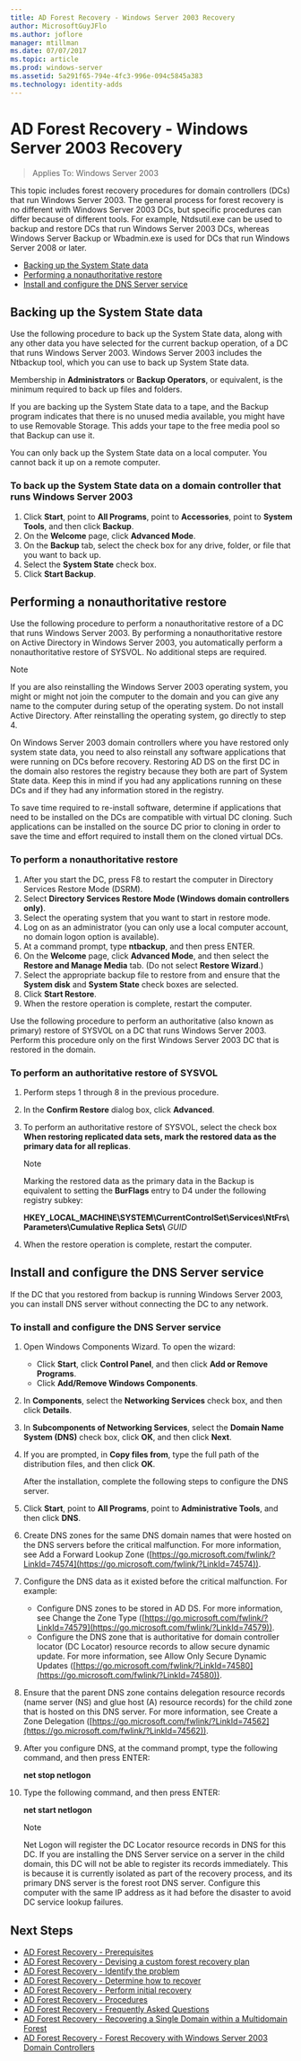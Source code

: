 ```yaml
---
title: AD Forest Recovery - Windows Server 2003 Recovery
author: MicrosoftGuyJFlo
ms.author: joflore
manager: mtillman
ms.date: 07/07/2017
ms.topic: article
ms.prod: windows-server
ms.assetid: 5a291f65-794e-4fc3-996e-094c5845a383
ms.technology: identity-adds
---
```

# AD Forest Recovery - Windows Server 2003 Recovery

>Applies To: Windows Server 2003

This topic includes forest recovery procedures for domain controllers (DCs) that run Windows Server 2003. The general process for forest recovery is no different with Windows Server 2003 DCs, but specific procedures can differ because of different tools. For example, Ntdsutil.exe can be used to backup and restore DCs that run Windows Server 2003 DCs, whereas Windows Server Backup or Wbadmin.exe is used for DCs that run Windows Server 2008 or later.  
  
- [Backing up the System State data](#backing-up-the-system-state-data)  
- [Performing a nonauthoritative restore](#performing-a-nonauthoritative-restore)  
- [Install and configure the DNS Server service](#install-and-configure-the-dns-server-service)

## Backing up the System State data
Use the following procedure to back up the System State data, along with any other data you have selected for the current backup operation, of a DC that runs Windows Server 2003. Windows Server 2003 includes the Ntbackup tool, which you can use to back up System State data.  
  
Membership in **Administrators** or **Backup Operators**, or equivalent, is the minimum required to back up files and folders.   
  
If you are backing up the System State data to a tape, and the Backup program indicates that there is no unused media available, you might have to use Removable Storage. This adds your tape to the free media pool so that Backup can use it.  
  
You can only back up the System State data on a local computer. You cannot back it up on a remote computer.  
  
### To back up the System State data on a domain controller that runs Windows Server 2003  
  
1. Click **Start**, point to **All Programs**, point to **Accessories**, point to **System Tools**, and then click **Backup**.  
2. On the **Welcome** page, click **Advanced Mode**.  
3. On the **Backup** tab, select the check box for any drive, folder, or file that you want to back up.  
4. Select the **System State** check box.  
5. Click **Start Backup**.  
  
## Performing a nonauthoritative restore  

Use the following procedure to perform a nonauthoritative restore of a DC that runs Windows Server 2003. By performing a nonauthoritative restore on Active Directory in Windows Server 2003, you automatically perform a nonauthoritative restore of SYSVOL. No additional steps are required.  
  
> [!NOTE]
> If you are also reinstalling the Windows Server 2003 operating system, you might or might not join the computer to the domain and you can give any name to the computer during setup of the operating system. Do not install Active Directory. After reinstalling the operating system, go directly to step 4.  
  
On Windows Server 2003 domain controllers where you have restored only system state data, you need to also reinstall any software applications that were running on DCs before recovery. Restoring AD DS on the first DC in the domain also restores the registry because they both are part of System State data. Keep this in mind if you had any applications running on these DCs and if they had any information stored in the registry.  
  
To save time required to re-install software, determine if applications that need to be installed on the DCs are compatible with virtual DC cloning. Such applications can be installed on the source DC prior to cloning in order to save the time and effort required to install them on the cloned virtual DCs.  
  
### To perform a nonauthoritative restore
  
1. After you start the DC, press F8 to restart the computer in Directory Services Restore Mode (DSRM).  
2. Select **Directory Services Restore Mode (Windows domain controllers only)**.  
3. Select the operating system that you want to start in restore mode.  
4. Log on as an administrator (you can only use a local computer account, no domain logon option is available).  
5. At a command prompt, type **ntbackup**, and then press ENTER.  
6. On the **Welcome** page, click **Advanced Mode**, and then select the **Restore and Manage Media** tab. (Do not select **Restore Wizard**.)  
7. Select the appropriate backup file to restore from and ensure that the **System disk** and **System State** check boxes are selected.  
8. Click **Start Restore**.  
9. When the restore operation is complete, restart the computer.  
  
Use the following procedure to perform an authoritative (also known as primary) restore of SYSVOL on a DC that runs Windows Server 2003. Perform this procedure only on the first Windows Server 2003 DC that is restored in the domain.  
  
### To perform an authoritative restore of SYSVOL  
  
1. Perform steps 1 through 8 in the previous procedure.  
2. In the **Confirm Restore** dialog box, click **Advanced**.  
3. To perform an authoritative restore of SYSVOL, select the check box **When restoring replicated data sets, mark the restored data as the primary data for all replicas**.  

   > [!NOTE]
   > Marking the restored data as the primary data in the Backup is equivalent to setting the **BurFlags** entry to D4 under the following registry subkey:  
   >   
   > **HKEY_LOCAL_MACHINE\SYSTEM\CurrentControlSet\Services\NtFrs\Parameters\Cumulative Replica Sets\\** *GUID*  

4. When the restore operation is complete, restart the computer.  
  
## Install and configure the DNS Server service

If the DC that you restored from backup is running Windows Server 2003, you can install DNS server without connecting the DC to any network.  
  
### To install and configure the DNS Server service  
  
1. Open Windows Components Wizard. To open the wizard:  

   - Click **Start**, click **Control Panel**, and then click **Add or Remove Programs**.  
   - Click **Add/Remove Windows Components**.  

2. In **Components**, select the **Networking Services** check box, and then click **Details**.  
3. In **Subcomponents of Networking Services**, select the **Domain Name System (DNS)** check box, click **OK**, and then click **Next**.  
4. If you are prompted, in **Copy files from**, type the full path of the distribution files, and then click **OK**.  

   After the installation, complete the following steps to configure the DNS server.  

5. Click **Start**, point to **All Programs**, point to **Administrative Tools**, and then click **DNS**.  
6. Create DNS zones for the same DNS domain names that were hosted on the DNS servers before the critical malfunction. For more information, see Add a Forward Lookup Zone ([https://go.microsoft.com/fwlink/?LinkId=74574](https://go.microsoft.com/fwlink/?LinkId=74574)).  
7. Configure the DNS data as it existed before the critical malfunction. For example:  

   - Configure DNS zones to be stored in AD DS. For more information, see Change the Zone Type ([https://go.microsoft.com/fwlink/?LinkId=74579](https://go.microsoft.com/fwlink/?LinkId=74579)).  
   - Configure the DNS zone that is authoritative for domain controller locator (DC Locator) resource records to allow secure dynamic update. For more information, see Allow Only Secure Dynamic Updates ([https://go.microsoft.com/fwlink/?LinkId=74580](https://go.microsoft.com/fwlink/?LinkId=74580)).  

8. Ensure that the parent DNS zone contains delegation resource records (name server (NS) and glue host (A) resource records) for the child zone that is hosted on this DNS server. For more information, see Create a Zone Delegation ([https://go.microsoft.com/fwlink/?LinkId=74562](https://go.microsoft.com/fwlink/?LinkId=74562)).  
9. After you configure DNS, at the command prompt, type the following command, and then press ENTER:  

   **net stop netlogon**

10. Type the following command, and then press ENTER:  

    **net start netlogon**

    > [!NOTE]
    > Net Logon will register the DC Locator resource records in DNS for this DC. If you are installing the DNS Server service on a server in the child domain, this DC will not be able to register its records immediately. This is because it is currently isolated as part of the recovery process, and its primary DNS server is the forest root DNS server. Configure this computer with the same IP address as it had before the disaster to avoid DC service lookup failures.

## Next Steps

- [AD Forest Recovery - Prerequisites](AD-Forest-Recovery-Prerequisties.md)  
- [AD Forest Recovery - Devising a custom forest recovery plan](AD-Forest-Recovery-Devising-a-Plan.md)  
- [AD Forest Recovery - Identify the problem](AD-Forest-Recovery-Identify-the-Problem.md)
- [AD Forest Recovery - Determine how to recover](AD-Forest-Recovery-Determine-how-to-Recover.md)
- [AD Forest Recovery - Perform initial recovery](AD-Forest-Recovery-Perform-initial-recovery.md)  
- [AD Forest Recovery - Procedures](AD-Forest-Recovery-Procedures.md)  
- [AD Forest Recovery - Frequently Asked Questions](AD-Forest-Recovery-FAQ.md)  
- [AD Forest Recovery - Recovering a Single Domain within a Multidomain Forest](AD-Forest-Recovery-Single-Domain-in-Multidomain-Recovery.md)  
- [AD Forest Recovery - Forest Recovery with Windows Server 2003 Domain Controllers](AD-Forest-Recovery-Windows-Server-2003.md) 
